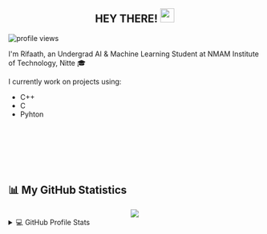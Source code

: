 
<!--
**rifaathameen/rifaathameen** is a ✨ _special_ ✨ repository because its `README.md` (this file) appears on your GitHub profile.

Here are some ideas to get you started:

- 🔭 I’m currently working on ...
- 🌱 I’m currently learning ...
- 👯 I’m looking to collaborate on ...
- 🤔 I’m looking for help with ...
- 💬 Ask me about ...
- 📫 How to reach me: ...
- 😄 Pronouns: ...
- ⚡ Fun fact: ...
-->
<h2 align="center">
    HEY THERE!
    <img src="https://i.pinimg.com/originals/10/94/23/109423f76102e5e8f703b70612aaa98b.gif" width="28">
</h2>

<img src="https://gpvc.arturio.dev/rifaaath" alt="profile views">
 
I'm Rifaath, an Undergrad AI & Machine Learning Student at NMAM Institute of Technology, Nitte 🎓

I currently work on projects using:
* C++ 
* C 
* Pyhton 

<br>
<br>
<br> 
<br>
<br>

## 📊 My GitHub Statistics

<div align="center">
  <img src="https://github-readme-streak-stats.herokuapp.com?user=rifaaath&theme=highcontrast"/>
</div>

<details> 
  <summary>💻 GitHub Profile Stats</summary>
  <div align="center">
    <br/>
        <a href="https://github.com/anuraghazra/github-readme-stats"><img alt="rifaaath's Github Stats" src="https://github-readme-stats.vercel.app/api?username=rifaaath&show_icons=true&count_private=true&theme=vision-friendly-dark&hide_border=true" height="192px"/></a>
    <a href="https://github.com/anuraghazra/github-readme-stats"><img alt="rifaaath's Top Languages" src="https://github-readme-stats.vercel.app/api/top-langs/?username=rifaaath&langs_count=8&layout=compact&theme=vision-friendly-dark&hide_border=true" height="192px"/></a>
    <br/>
  </div>
  <b>Note:</b> <em>Top languages is only a metric of the languages my public code consists of and doesn't reflect experience or skill level.</em>
</details>
